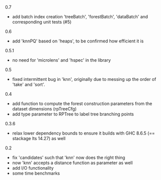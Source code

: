 0.7

- add batch index creation 'treeBatch', 'forestBatch', 'dataBatch' and corresponding unit tests (#5)

0.6

- add 'knnPQ' based on 'heaps', to be confirmed how efficient it is

0.5.1

- no need for 'microlens' and 'hspec' in the library

0.5

- fixed intermittent bug in 'knn', originally due to messing up the order of 'take' and 'sort'.

0.4

- add function to compute the forest construction parameters from the dataset dimensions (rpTreeCfg)
- add type parameter to RPTree to label tree branching points

0.3.6

- relax lower dependency bounds to ensure it builds with GHC 8.6.5 (== stackage lts 14.27) as well

0.2

- fix 'candidates' such that 'knn' now does the right thing
- now 'knn' accepts a distance function as parameter as well
- add I/O functionality
- some time benchmarks

